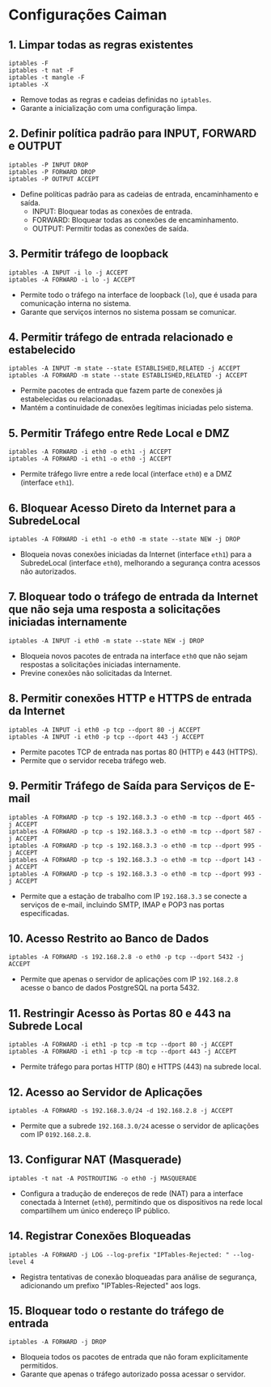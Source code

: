 # Configurações Caiman

## 1. Limpar todas as regras existentes

```
iptables -F
iptables -t nat -F
iptables -t mangle -F
iptables -X
```
- Remove todas as regras e cadeias definidas no `iptables`.
- Garante a inicialização com uma configuração limpa.

## 2. Definir política padrão para INPUT, FORWARD e OUTPUT

```
iptables -P INPUT DROP
iptables -P FORWARD DROP
iptables -P OUTPUT ACCEPT
```
- Define políticas padrão para as cadeias de entrada, encaminhamento e saída.
  - INPUT: Bloquear todas as conexões de entrada.
  - FORWARD: Bloquear todas as conexões de encaminhamento.
  - OUTPUT: Permitir todas as conexões de saída.

## 3. Permitir tráfego de loopback

```
iptables -A INPUT -i lo -j ACCEPT
iptables -A FORWARD -i lo -j ACCEPT
```
- Permite todo o tráfego na interface de loopback (`lo`), que é usada para comunicação interna no sistema.
- Garante que serviços internos no sistema possam se comunicar.

## 4. Permitir tráfego de entrada relacionado e estabelecido

```
iptables -A INPUT -m state --state ESTABLISHED,RELATED -j ACCEPT
iptables -A FORWARD -m state --state ESTABLISHED,RELATED -j ACCEPT
```
- Permite pacotes de entrada que fazem parte de conexões já estabelecidas ou relacionadas.
- Mantém a continuidade de conexões legítimas iniciadas pelo sistema.

## 5. Permitir Tráfego entre Rede Local e DMZ

```
iptables -A FORWARD -i eth0 -o eth1 -j ACCEPT
iptables -A FORWARD -i eth1 -o eth0 -j ACCEPT
```
- Permite tráfego livre entre a rede local (interface `eth0`) e a DMZ (interface `eth1`).

## 6. Bloquear Acesso Direto da Internet para a SubredeLocal

```
iptables -A FORWARD -i eth1 -o eth0 -m state --state NEW -j DROP
```
- Bloqueia novas conexões iniciadas da Internet (interface `eth1`) para a SubredeLocal (interface `eth0`), melhorando a segurança contra acessos não autorizados.

## 7. Bloquear todo o tráfego de entrada da Internet que não seja uma resposta a solicitações iniciadas internamente

```
iptables -A INPUT -i eth0 -m state --state NEW -j DROP
```
- Bloqueia novos pacotes de entrada na interface `eth0` que não sejam respostas a solicitações iniciadas internamente.
- Previne conexões não solicitadas da Internet.

## 8. Permitir conexões HTTP e HTTPS de entrada da Internet

```
iptables -A INPUT -i eth0 -p tcp --dport 80 -j ACCEPT
iptables -A INPUT -i eth0 -p tcp --dport 443 -j ACCEPT
```
- Permite pacotes TCP de entrada nas portas 80 (HTTP) e 443 (HTTPS).
- Permite que o servidor receba tráfego web.

## 9. Permitir Tráfego de Saída para Serviços de E-mail

```
iptables -A FORWARD -p tcp -s 192.168.3.3 -o eth0 -m tcp --dport 465 -j ACCEPT
iptables -A FORWARD -p tcp -s 192.168.3.3 -o eth0 -m tcp --dport 587 -j ACCEPT
iptables -A FORWARD -p tcp -s 192.168.3.3 -o eth0 -m tcp --dport 995 -j ACCEPT
iptables -A FORWARD -p tcp -s 192.168.3.3 -o eth0 -m tcp --dport 143 -j ACCEPT
iptables -A FORWARD -p tcp -s 192.168.3.3 -o eth0 -m tcp --dport 993 -j ACCEPT
```
- Permite que a estação de trabalho com IP `192.168.3.3` se conecte a serviços de e-mail, incluindo SMTP, IMAP e POP3 nas portas especificadas.

## 10. Acesso Restrito ao Banco de Dados

```
iptables -A FORWARD -s 192.168.2.8 -o eth0 -p tcp --dport 5432 -j ACCEPT
```
- Permite que apenas o servidor de aplicações com IP `192.168.2.8` acesse o banco de dados PostgreSQL na porta 5432.

## 11. Restringir Acesso às Portas 80 e 443 na Subrede Local

```
iptables -A FORWARD -i eth1 -p tcp -m tcp --dport 80 -j ACCEPT
iptables -A FORWARD -i eth1 -p tcp -m tcp --dport 443 -j ACCEPT
```
- Permite tráfego para portas HTTP (80) e HTTPS (443) na subrede local.

## 12. Acesso ao Servidor de Aplicações

```
iptables -A FORWARD -s 192.168.3.0/24 -d 192.168.2.8 -j ACCEPT
```
- Permite que a subrede `192.168.3.0/24` acesse o servidor de aplicações com IP `0192.168.2.8`.

## 13. Configurar NAT (Masquerade)

```
iptables -t nat -A POSTROUTING -o eth0 -j MASQUERADE
```
- Configura a tradução de endereços de rede (NAT) para a interface conectada à Internet (`eth0`), permitindo que os dispositivos na rede local compartilhem um único endereço IP público.

## 14. Registrar Conexões Bloqueadas

```
iptables -A FORWARD -j LOG --log-prefix "IPTables-Rejected: " --log-level 4
```
- Registra tentativas de conexão bloqueadas para análise de segurança, adicionando um prefixo "IPTables-Rejected" aos logs.

## 15. Bloquear todo o restante do tráfego de entrada

```
iptables -A FORWARD -j DROP
```
- Bloqueia todos os pacotes de entrada que não foram explicitamente permitidos.
- Garante que apenas o tráfego autorizado possa acessar o servidor.

